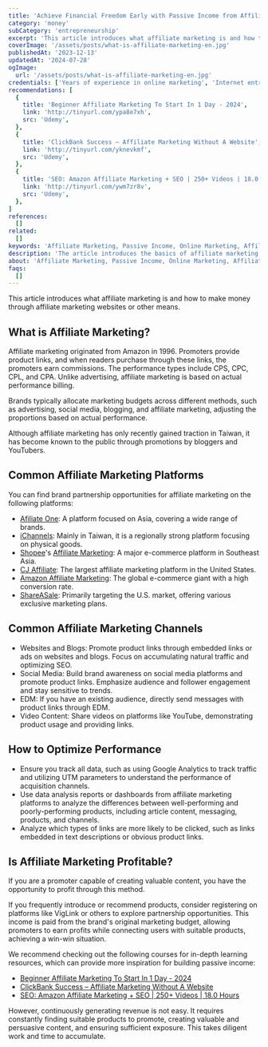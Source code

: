 ```yaml
---
title: 'Achieve Financial Freedom Early with Passive Income from Affiliate Marketing'
category: 'money'
subCategory: 'entrepreneurship'
excerpt: 'This article introduces what affiliate marketing is and how to make money through affiliate marketing websites.'
coverImage: '/assets/posts/what-is-affiliate-marketing-en.jpg'
publishedAt: '2023-12-13'
updatedAt: '2024-07-28'
ogImage:
  url: '/assets/posts/what-is-affiliate-marketing-en.jpg'
credentials: ['Years of experience in online marketing', 'Internet entrepreneurship expert']
recommendations: [
  {
    title: 'Beginner Affiliate Marketing To Start In 1 Day - 2024',
    link: 'http://tinyurl.com/ypa8e7xh',
    src: 'Udemy',
  },
  {
    title: 'ClickBank Success – Affiliate Marketing Without A Website',
    link: 'http://tinyurl.com/yknevkmf',
    src: 'Udemy',
  },
  {
    title: 'SEO: Amazon Affiliate Marketing + SEO | 250+ Videos | 18.0 Hours',
    link: 'http://tinyurl.com/ywm7zr8v',
    src: 'Udemy',
  },
]
references:
  []
related:
  []
keywords: 'Affiliate Marketing, Passive Income, Online Marketing, Affiliate Networks, Marketing Strategies, Referral Programs, Affiliate Commissions, Making Money Online, Affiliate Platforms, Content Creation'
description: 'The article introduces the basics of affiliate marketing, explaining how it works and how to earn passive income by promoting products and services. It also discusses the role of affiliate networks and provides effective marketing strategies and resources to help readers successfully start and run their affiliate marketing business.'
about: 'Affiliate Marketing, Passive Income, Online Marketing, Affiliate Networks, Marketing Strategies, Referral Programs, Affiliate Commissions, Making Money Online, Affiliate Platforms, Content Creation'
faqs:
  []
---
```


This article introduces what affiliate marketing is and how to make money through affiliate marketing websites or other means.

## What is Affiliate Marketing?

Affiliate marketing originated from Amazon in 1996. Promoters provide product links, and when readers purchase through these links, the promoters earn commissions. The performance types include CPS, CPC, CPL, and CPA. Unlike advertising, affiliate marketing is based on actual performance billing.

Brands typically allocate marketing budgets across different methods, such as advertising, social media, blogging, and affiliate marketing, adjusting the proportions based on actual performance.

Although affiliate marketing has only recently gained traction in Taiwan, it has become known to the public through promotions by bloggers and YouTubers.

## Common Affiliate Marketing Platforms

You can find brand partnership opportunities for affiliate marketing on the following platforms:

* [Afiliate One](https://vbtrax.com/track/affr/33896 "affiliate"): A platform focused on Asia, covering a wide range of brands.
* [iChannels](https://affnotes.com/go/ichannels/): Mainly in Taiwan, it is a regionally strong platform focusing on physical goods.
* [Shopee](https://shope.ee/6UxytQEdAj "affiliate")'s [Affiliate Marketing](https://shope.ee/3fdnVz0Tr6): A major e-commerce platform in Southeast Asia.
* [CJ Affiliate](https://www.cj.com/): The largest affiliate marketing platform in the United States.
* [Amazon Affiliate Marketing](https://affiliate-program.amazon.com/): The global e-commerce giant with a high conversion rate.
* [ShareASale](https://account.shareasale.com/newsignup.cfm): Primarily targeting the U.S. market, offering various exclusive marketing plans.

## Common Affiliate Marketing Channels

* Websites and Blogs: Promote product links through embedded links or ads on websites and blogs. Focus on accumulating natural traffic and optimizing SEO.
* Social Media: Build brand awareness on social media platforms and promote product links. Emphasize audience and follower engagement and stay sensitive to trends.
* EDM: If you have an existing audience, directly send messages with product links through EDM.
* Video Content: Share videos on platforms like YouTube, demonstrating product usage and providing links.

## How to Optimize Performance

* Ensure you track all data, such as using Google Analytics to track traffic and utilizing UTM parameters to understand the performance of acquisition channels.
* Use data analysis reports or dashboards from affiliate marketing platforms to analyze the differences between well-performing and poorly-performing products, including article content, messaging, products, and channels.
* Analyze which types of links are more likely to be clicked, such as links embedded in text descriptions or obvious product links.

## Is Affiliate Marketing Profitable?

If you are a promoter capable of creating valuable content, you have the opportunity to profit through this method.

If you frequently introduce or recommend products, consider registering on platforms like VigLink or others to explore partnership opportunities. This income is paid from the brand's original marketing budget, allowing promoters to earn profits while connecting users with suitable products, achieving a win-win situation.

We recommend checking out the following courses for in-depth learning resources, which can provide more inspiration for building passive income:

* [Beginner Affiliate Marketing To Start In 1 Day - 2024](http://tinyurl.com/ypa8e7xh)
* [ClickBank Success – Affiliate Marketing Without A Website](http://tinyurl.com/yknevkmf)
* [SEO: Amazon Affiliate Marketing + SEO | 250+ Videos | 18.0 Hours](http://tinyurl.com/ywm7zr8v)

However, continuously generating revenue is not easy. It requires constantly finding suitable products to promote, creating valuable and persuasive content, and ensuring sufficient exposure. This takes diligent work and time to accumulate.